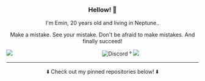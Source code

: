 <h3 align="center">Hellow! 👋</h3>  

<p align="center">I'm Emin, 20 years old and living in Neptune..</p>   
<p align="center">Make a mistake. See your mistake. Don't be afraid to make mistakes. And finally succeed!</p>   

&nbsp;&nbsp;&nbsp;&nbsp;&nbsp;&nbsp;&nbsp;&nbsp;&nbsp;&nbsp;&nbsp;&nbsp;&nbsp;&nbsp;&nbsp;&nbsp;&nbsp;&nbsp;&nbsp;&nbsp;&nbsp;&nbsp;&nbsp;&nbsp;&nbsp;&nbsp;&nbsp;&nbsp;&nbsp;&nbsp;&nbsp;&nbsp;&nbsp;&nbsp;&nbsp;&nbsp;&nbsp;&nbsp;&nbsp;&nbsp;&nbsp;&nbsp;&nbsp;&nbsp;&nbsp;&nbsp;&nbsp;&nbsp;&nbsp;&nbsp;&nbsp;&nbsp;&nbsp;&nbsp;&nbsp;&nbsp;&nbsp;&nbsp;
![Discord](https://img.shields.io/badge/-ZL%231001-blueviolet) °
<img align="left" src="https://github-readme-stats.vercel.app/api?username=1eminozlu&show_icons=true" />
<img src="https://github-readme-stats.vercel.app/api/top-langs/?username=1eminozlu&hide=html,ruby" />
  
---
<p align="center">⬇️ Check out my pinned repositories below! ⬇️</p>

